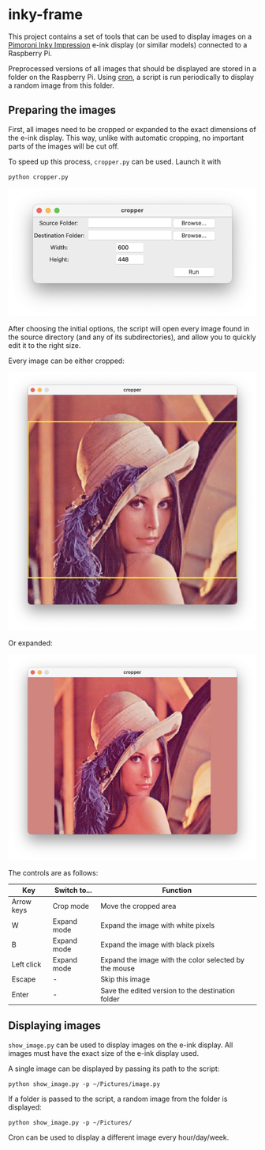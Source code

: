 # inky-frame
This project contains a set of tools that can be used to display images on a [Pimoroni Inky Impression](https://shop.pimoroni.com/products/inky-impression) e-ink display (or similar models) connected to a Raspberry Pi.

Preprocessed versions of all images that should be displayed are stored in a folder on the Raspberry Pi. Using [cron](https://help.ubuntu.com/community/CronHowto), a script is run periodically to display a random image from this folder.

## Preparing the images

First, all images need to be cropped or expanded to the exact dimensions of the e-ink display. This way, unlike with automatic cropping, no important parts of the images will be cut off. 

To speed up this process, `cropper.py` can be used. Launch it with 

    python cropper.py

![Initial setup](docs/cropper_1.png)

After choosing the initial options, the script will open every image found in the source directory (and any of its subdirectories), and allow you to quickly edit it to the right size.

Every image can be either cropped:

![Initial setup](docs/crop_mode.jpg)

Or expanded:

![Initial setup](docs/expand_mode.jpg)

The controls are as follows:

| Key  | Switch to... | Function |
| ------------- | ------------- |  ------------- |
| Arrow keys  | Crop mode | Move the cropped area |
| W | Expand mode | Expand the image with white pixels |
| B | Expand mode | Expand the image with black pixels |
| Left click | Expand mode | Expand the image with the color selected by the mouse |
| Escape | - | Skip this image |
| Enter | - | Save the edited version to the destination folder |


## Displaying images

`show_image.py` can be used to display images on the e-ink display. All images must have the exact size of the e-ink display used.

A single image can be displayed by passing its path to the script:

    python show_image.py -p ~/Pictures/image.py

If a folder is passed to the script, a random image from the folder is displayed:

    python show_image.py -p ~/Pictures/


Cron can be used to display a different image every hour/day/week.
